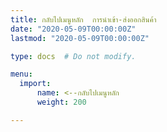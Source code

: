 ```yaml
---
title: กลับไปเมนูหลัก  การนำเข้า-ส่งออกสินค้า
date: "2020-05-09T00:00:00Z"
lastmod: "2020-05-09T00:00:00Z"

type: docs  # Do not modify.

menu:
  import:
      name: <--กลับไปเมนูหลัก
      weight: 200

---
```


<script>
   var files = '/knowledge-center/customs/customs/index.html'
   //document.location = files
   location.replace(files)
  </script>
